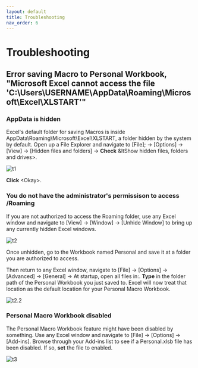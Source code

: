 ```yaml
---
layout: default
title: Troubleshooting
nav_order: 6
---
```


# Troubleshooting

## Error saving Macro to Personal Workbook, "Microsoft Excel cannot access the file 'C:\Users\USERNAME\AppData\Roaming\Microsoft\Excel\XLSTART'"

### AppData is hidden

Excel's default folder for saving Macros is inside AppData\Roaming\Microsoft\Excel\XLSTART, a folder hidden by the system by default. Open up a File Explorer and navigate to [File]; -> [Options] -> [View] -> [Hidden files and folders] -> **Check** &ltShow hidden files, folders and drives&gt;.

![t1](https://github.com/chase-lsc/Task-Automation-With-Excel-Macros/blob/gh-pages/images/t1.png?raw=true) 

**Click** &lt;Okay&gt;.

### You do not have the administrator's permissison to access /Roaming

If you are not authorized to access the Roaming folder, use any Excel window and navigate to [View] -> [Window] -> [Unhide Window] to bring up any currently hidden Excel windows.

![t2](https://github.com/chase-lsc/Task-Automation-With-Excel-Macros/blob/gh-pages/images/t2.png?raw=true) 

Once unhidden, go to the Workbook named Personal and save it at a folder you are authorized to access.

Then return to any Excel window, navigate to [File] -> [Options] -> [Advanced] -> [General] -> At startup, open all files in:. **Type** in the folder path of the Personal Workbook you just saved to. Excel will now treat that location as the default location for your Personal Macro Workbook.

![t2.2](https://github.com/chase-lsc/Task-Automation-With-Excel-Macros/blob/gh-pages/images/t2.2.png?raw=true) 

### Personal Macro Workbook disabled

The Personal Macro Workbook feature might have been disabled by something. Use any Excel window and navigate to [File] -> [Options] -> [Add-ins]. Browse through your Add-ins list to see if a Personal.xlsb file has been disabled. If so, **set** the file to enabled.

![t3](https://github.com/chase-lsc/Task-Automation-With-Excel-Macros/blob/gh-pages/images/t3.png?raw=true) 
